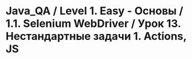 # Java_QA / Level 1. Easy - Основы / 1.1. Selenium WebDriver / Урок 13. Нестандартные задачи 1. Actions, JS